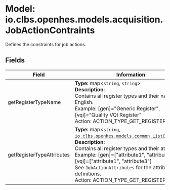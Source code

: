 # Model: io.clbs.openhes.models.acquisition.JobActionContraints

Defines the constraints for job actions.

## Fields

| Field | Information |
| --- | --- |
| getRegisterTypeName | <b>Type:</b> map<`string`, `string`><br><b>Description:</b><br>Contains all register types and their names in English.<br> Example: [gen]="Generic Register", [vqi]="Quality VQI Register"<br> Action: ACTION_TYPE_GET_REGISTER |
| getRegisterTypeAttributes | <b>Type:</b> map<`string`, [`io.clbs.openhes.models.common.ListOfString`](model-io-clbs-openhes-models-common-listofstring.md)><br><b>Description:</b><br>Contains all register types and their attributes.<br> Example: [gen]=["attribute1", "attribute2"], [vqi]=["attribute1", "attribute3"]<br> See `JobActionAttributes` for the attribute definitions.<br> Action: ACTION_TYPE_GET_REGISTER |

